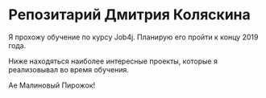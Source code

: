 # Репозитарий Дмитрия Коляскина

Я прохожу обучение по курсу Job4j. Планирую его пройти к концу 2019 года.

Ниже находяться наиболее интересные проекты, которые я реализовывал во время обучения.

Ае Малиновый Пирожок!